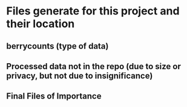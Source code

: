 # Files generate for this project and their location
## berrycounts (type of data)
## Processed data not in the repo (due to size or privacy, but not due to insignificance)
## Final Files of Importance

